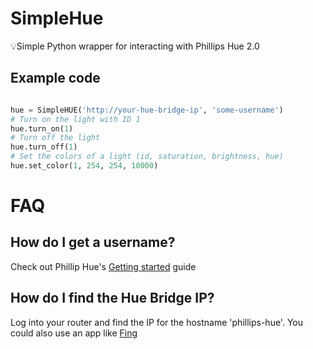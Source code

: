 # SimpleHue
💡Simple Python wrapper for interacting with Phillips Hue 2.0

## Example code
```python

hue = SimpleHUE('http://your-hue-bridge-ip', 'some-username')
# Turn on the light with ID 1 
hue.turn_on(1)
# Turn off the light
hue.turn_off(1)
# Set the colors of a light (id, saturation, brightness, hue)
hue.set_color(1, 254, 254, 10000)
```

# FAQ

## How do I get a username?
Check out Phillip Hue's [Getting started](http://www.developers.meethue.com/documentation/getting-started) guide 

## How do I find the Hue Bridge IP?
Log into your router and find the IP for the hostname 'phillips-hue'. You could also use an app like [Fing](https://geo.itunes.apple.com/dk/app/fing-network-scanner/id430921107)


